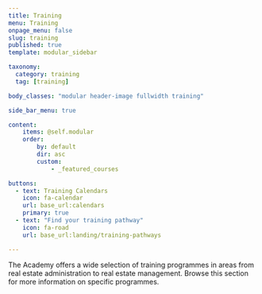 ```yaml
---
title: Training
menu: Training
onpage_menu: false
slug: training
published: true
template: modular_sidebar

taxonomy:
  category: training
  tag: [training]

body_classes: "modular header-image fullwidth training"

side_bar_menu: true

content:
    items: @self.modular
    order:
        by: default
        dir: asc
        custom:
            - _featured_courses

buttons:
  - text: Training Calendars
    icon: fa-calendar
    url: base_url:calendars
    primary: true
  - text: "Find your training pathway"
    icon: fa-road
    url: base_url:landing/training-pathways

---
```


The Academy offers a wide selection of training programmes in areas from real estate administration to real estate management. Browse this section for more information on specific programmes.
